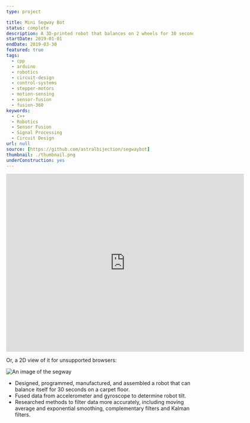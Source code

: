 ```yaml
---
type: project

title: Mini Segway Bot
status: complete
description: A 3D-printed robot that balances on 2 wheels for 30 seconds
startDate: 2019-01-01
endDate: 2019-03-30
featured: true
tags:
  - cpp
  - arduino
  - robotics
  - circuit-design
  - control-systems
  - stepper-motors
  - motion-sensing
  - sensor-fusion
  - fusion-360
keywords:
  - C++
  - Robotics
  - Sensor Fusion
  - Signal Processing
  - Circuit Design
url: null
source: [https://github.com/astralbijection/segwaybot]
thumbnail: ./thumbnail.png
underConstruction: yes
---
```


<iframe src="https://myhub.autodesk360.com/ue28d9dcb/shares/public/SH56a43QTfd62c1cd9686d80bb35b151eaf5?mode=embed" width="640" height="480" allowfullscreen="true" webkitallowfullscreen="true" mozallowfullscreen="true" title="The robot, in 3D" frameborder="0"></iframe>

Or, a 2D view of it for unsupported browsers:

![An image of the segway](./thumbnail.png)

- Designed, programmed, manufactured, and assembled a robot that can balance
  itself for 30 seconds on a carpet floor.
- Fused data from accelerometer and gyroscope to determine robot tilt.
- Researched methods to filter data more accurately, including moving average
  and exponential smoothing, complementary filters and Kalman filters.
